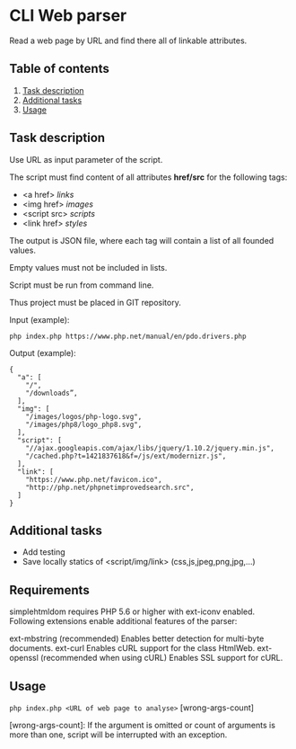 # CLI Web parser

Read a web page by URL and find there all of linkable attributes.

## Table of contents
1. [Task description](#task-description)
2. [Additional tasks](#additional-tasks)
3. [Usage](#Usage)

## Task description

Use URL as input parameter of the script.

The script must find content of all attributes **href/src** for the following tags:

* &lt;а href&gt; _links_
* &lt;img href&gt; _images_
* &lt;script src&gt; _scripts_
* &lt;link href&gt; _styles_

The output is JSON file, where each tag will contain a list of all founded values.

Empty values must not be included in lists.

Script must be run from command line.

Thus project must be placed in GIT repository.
  
Input (example):

`php index.php https://www.php.net/manual/en/pdo.drivers.php`

Output (example):
```
{
  "a": [
    "/",
    "/downloads”,
  ],
  "img": [
    "/images/logos/php-logo.svg",
    "/images/php8/logo_php8.svg",
  ],
  "script": [
    "//ajax.googleapis.com/ajax/libs/jquery/1.10.2/jquery.min.js",
    "/cached.php?t=1421837618&f=/js/ext/modernizr.js",
  ],
  "link": [
    "https://www.php.net/favicon.ico",
    "http://php.net/phpnetimprovedsearch.src",
  ]
}
```

## Additional tasks
* Add testing
* Save locally statics of &lt;script/img/link&gt; (css,js,jpeg,png,jpg,…)

## Requirements
simplehtmldom requires PHP 5.6 or higher with ext-iconv enabled. Following extensions enable additional features of the parser:

ext-mbstring (recommended)
Enables better detection for multi-byte documents.
ext-curl
Enables cURL support for the class HtmlWeb.
ext-openssl (recommended when using cURL)
Enables SSL support for cURL.

## Usage

`php index.php <URL of web page to analyse>` [wrong-args-count]

[wrong-args-count]: If the argument is omitted or count of arguments is more than one, script will be interrupted with an exception.







